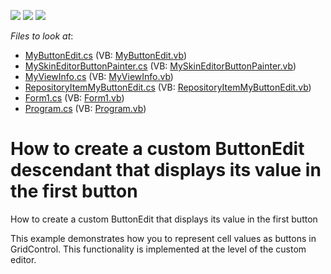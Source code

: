 <!-- default badges list -->
![](https://img.shields.io/endpoint?url=https://codecentral.devexpress.com/api/v1/VersionRange/128619480/11.2.5%2B)
[![](https://img.shields.io/badge/Open_in_DevExpress_Support_Center-FF7200?style=flat-square&logo=DevExpress&logoColor=white)](https://supportcenter.devexpress.com/ticket/details/E1954)
[![](https://img.shields.io/badge/📖_How_to_use_DevExpress_Examples-e9f6fc?style=flat-square)](https://docs.devexpress.com/GeneralInformation/403183)
<!-- default badges end -->
<!-- default file list -->
*Files to look at*:

* [MyButtonEdit.cs](./CS/WindowsApplication1/CustomEditor/MyButtonEdit.cs) (VB: [MyButtonEdit.vb](./VB/WindowsApplication1/CustomEditor/MyButtonEdit.vb))
* [MySkinEditorButtonPainter.cs](./CS/WindowsApplication1/CustomEditor/MySkinEditorButtonPainter.cs) (VB: [MySkinEditorButtonPainter.vb](./VB/WindowsApplication1/CustomEditor/MySkinEditorButtonPainter.vb))
* [MyViewInfo.cs](./CS/WindowsApplication1/CustomEditor/MyViewInfo.cs) (VB: [MyViewInfo.vb](./VB/WindowsApplication1/CustomEditor/MyViewInfo.vb))
* [RepositoryItemMyButtonEdit.cs](./CS/WindowsApplication1/CustomEditor/RepositoryItemMyButtonEdit.cs) (VB: [RepositoryItemMyButtonEdit.vb](./VB/WindowsApplication1/CustomEditor/RepositoryItemMyButtonEdit.vb))
* [Form1.cs](./CS/WindowsApplication1/Form1.cs) (VB: [Form1.vb](./VB/WindowsApplication1/Form1.vb))
* [Program.cs](./CS/WindowsApplication1/Program.cs) (VB: [Program.vb](./VB/WindowsApplication1/Program.vb))
<!-- default file list end -->
# How to create a custom ButtonEdit descendant that displays its value in the first button


<p>How to create a custom ButtonEdit that displays its value in the first button</p><p>This example demonstrates how you to represent cell values as buttons in GridControl. This functionality is implemented at the level of the custom editor.</p>

<br/>


